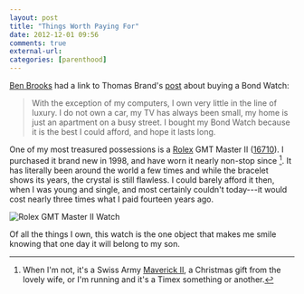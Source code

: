 ```yaml
---
layout: post
title: "Things Worth Paying For"
date: 2012-12-01 09:56
comments: true
external-url: 
categories: [parenthood]
---
```


[Ben Brooks][1] had a link to Thomas Brand's [post][2] about buying a Bond Watch:

>With the exception of my computers, I own very little in the line of luxury. I do not own a car, my TV has always been small, my home is just an apartment on a busy street. I bought my Bond Watch because it is the best I could afford, and hope it lasts long.

One of my most treasured possessions is a [Rolex][3] GMT Master II ([16710][4]). I purchased it brand new in 1998, and have worn it nearly non-stop since [^1].  It has literally been around the world a few times and while the bracelet shows its years, the crystal is still flawless. I could barely afford it then, when I was young and single, and most certainly couldn't today---it would cost nearly three times what I paid fourteen years ago.

<img src="http://www.nealsheeran.com/images/rolex.jpg" alt="Rolex GMT Master II Watch" />

Of all the things I own, this watch is the one object that makes me smile knowing that one day it will belong to my son.



[^1]: When I'm not, it's a Swiss Army [Maverick II][5], a Christmas gift from the lovely wife, or I'm running and it's a Timex something or another.

[1]: http://brooksreview.net/2012/11/watches-bond/
[2]: http://eggfreckles.com/notes/bond-watch/
[3]: http://www.rolex.com/en#/rolex-watches/gmt-masterii/gmt-master-ii-40mm-steel-m116710ln-0001
[4]: http://www.gmtmasterhistory.com/gmt-master_ref_16710.html
[5]: http://www.overstock.com/Jewelry-Watches/Swiss-Army-Mens-Maverick-II-Chronograph-Stainless-Steel-Watch/4186467/product.html
